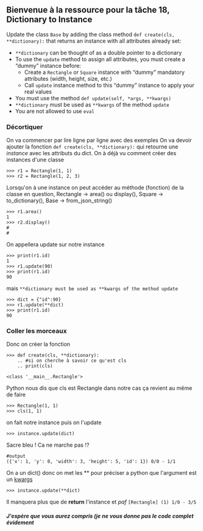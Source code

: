 ## Bienvenue à la ressource pour la tâche 18, Dictionary to Instance

Update the class  `Base`  by adding the class method  `def create(cls, **dictionary):`  that returns an instance with all attributes already set:

-   `**dictionary`  can be thought of as a double pointer to a dictionary
-   To use the  `update`  method to assign all attributes, you must create a “dummy” instance before:
    -   Create a  `Rectangle`  or  `Square`  instance with “dummy” mandatory attributes (width, height, size, etc.)
    -   Call  `update`  instance method to this “dummy” instance to apply your real values
-   You must use the method  `def update(self, *args, **kwargs)`
-   `**dictionary`  must be used as  `**kwargs`  of the method  `update`
-   You are not allowed to use  `eval`

### Décortiquer 
On va commencer par lire ligne par ligne avec des exemples
On va devoir ajouter la fonction ``def create(cls, **dictionary):`` qui retourne une *instance* avec les attributs du dict.
On à déjà vu comment créer des instances d'une classe 
```
>>> r1 = Rectangle(1, 1)
>>> r2 = Rectangle(1, 2, 3)
```
Lorsqu'on à une instance on peut accéder au méthode (fonction) de la classe en question, Rectangle -> area() ou display(), Square -> to_dictionary(), Base -> from_json_string()
```
>>> r1.area()
1
>>> r2.display()
#
#
```
On appellera update sur notre instance
```
>>> print(r1.id)
1
>>> r1.update(90)
>>> print(r1.id)
90
```
mais ``**dictionary must be used as **kwargs of the method update``
```
>>> dict = {"id":90}
>>> r1.update(**dict)
>>> print(r1.id)
90
```
### Coller les morceaux
Donc on créer la fonction
```
>>> def create(cls, **dictionary):
	.. #si on cherche à savoir ce qu'est cls
	.. print(cls)

<class '__main__.Rectangle'>
```
Python nous dis que cls est Rectangle dans notre cas ça revient au même de faire
```
>>> Rectangle(1, 1)
>>> cls(1, 1)
```
on fait notre instance puis on l'update
```
>>> instance.update(dict)
```
Sacre bleu ! Ca ne marche pas !?
```
#output
({'x': 1, 'y': 0, 'width': 3, 'height': 5, 'id': 1}) 0/0 - 1/1
```
On a un dict() donc on met les ** pour préciser a python que l'argument est un [kwargs](https://book.pythontips.com/en/latest/args_and_kwargs.html#usage-of-kwargs)
```
>>> instance.update(**dict)
```
Il manquera plus que de **return** l'instance et *paf*
``[Rectangle] (1) 1/0 - 3/5``
##### J'espère que vous aurez compris (je ne vous donne pas le code complet évidement

